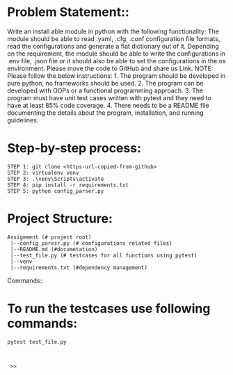 # Problem Statement::


   Write an install able module in python with the following functionality:
   The module should be able to read .yaml, .cfg, .conf configuration file formats, read the configurations 
   and generate a flat dictionary out of it.
   Depending on the requirement, the module should be able to write the configurations in .env file, .json file 
   or it should also be able to set the configurations in the os environment.
   Please move the code to GitHub and share us Link.
   NOTE: Please follow the below instructions:
         1. The program should be developed in pure python, no frameworks should be used.
         2. The program can be developed with OOPs or a functional programming approach.
         3. The program must have unit test cases written with pytest and they need to have at least 85% code coverage.
         4. There needs to be a README file documenting the details about the program, installation, and running guidelines.


# Step-by-step process:

    STEP 1: git clone <https-url-copied-from-github>
    STEP 2: virtualenv venv
    STEP 3: .\venv\Scripts\activate
    STEP 4: pip install -r requirements.txt
    STEP 5: python config_parser.py

# Project Structure:
    
    Assigement (# project root)
     |--config_paresr.py (# configurations related files)
     |--README.md (#documetation)
     |--test_file.py (# testcases for all functions using pytest)
     |--venv
     |--requirements.txt (#dependency management)
   

Commands::

# To run the testcases use following commands:
    pytest test_file.py



     >> 
